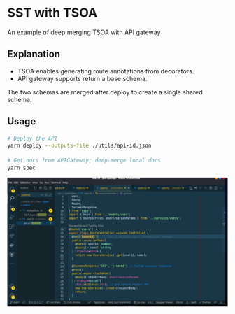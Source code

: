 # SST with TSOA

An example of deep merging TSOA with API gateway

## Explanation

- TSOA enables generating route annotations from decorators.
- API gateway supports return a base schema.

The two schemas are merged after deploy to create a single shared schema.

## Usage

```bash
# Deploy the API
yarn deploy --outputs-file ./utils/api-id.json

# Get docs from APIGateway; deep-merge local docs
yarn spec
```

![Swagger documentation in preview, within vscode](./auto-gen-swagger.gif)
